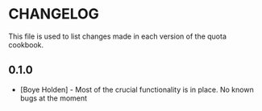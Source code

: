 CHANGELOG
=========

This file is used to list changes made in each version of the quota cookbook.

0.1.0
-----
- [Boye Holden] - Most of the crucial functionality is in place. No known bugs at the moment